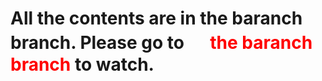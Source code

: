 # All the contents are in the baranch branch. Please go to 　<font color='red'> the baranch branch </font> to watch.
